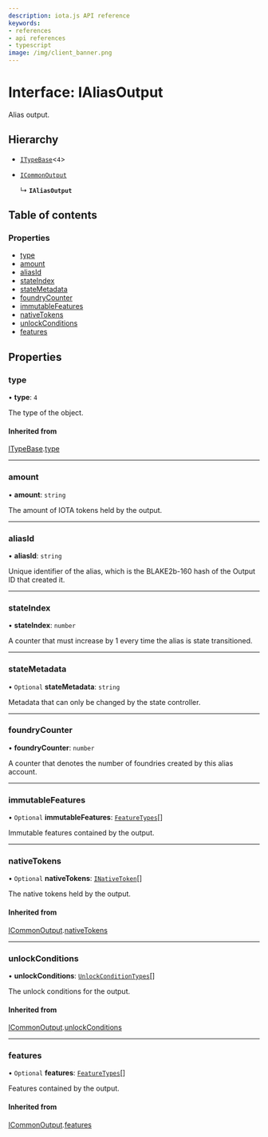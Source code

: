 ```yaml
---
description: iota.js API reference
keywords:
- references
- api references
- typescript
image: /img/client_banner.png
---
```

# Interface: IAliasOutput

Alias output.

## Hierarchy

- [`ITypeBase`](ITypeBase.md)<``4``\>

- [`ICommonOutput`](ICommonOutput.md)

  ↳ **`IAliasOutput`**

## Table of contents

### Properties

- [type](IAliasOutput.md#type)
- [amount](IAliasOutput.md#amount)
- [aliasId](IAliasOutput.md#aliasid)
- [stateIndex](IAliasOutput.md#stateindex)
- [stateMetadata](IAliasOutput.md#statemetadata)
- [foundryCounter](IAliasOutput.md#foundrycounter)
- [immutableFeatures](IAliasOutput.md#immutablefeatures)
- [nativeTokens](IAliasOutput.md#nativetokens)
- [unlockConditions](IAliasOutput.md#unlockconditions)
- [features](IAliasOutput.md#features)

## Properties

### type

• **type**: ``4``

The type of the object.

#### Inherited from

[ITypeBase](ITypeBase.md).[type](ITypeBase.md#type)

___

### amount

• **amount**: `string`

The amount of IOTA tokens held by the output.

___

### aliasId

• **aliasId**: `string`

Unique identifier of the alias, which is the BLAKE2b-160 hash of the Output ID that created it.

___

### stateIndex

• **stateIndex**: `number`

A counter that must increase by 1 every time the alias is state transitioned.

___

### stateMetadata

• `Optional` **stateMetadata**: `string`

Metadata that can only be changed by the state controller.

___

### foundryCounter

• **foundryCounter**: `number`

A counter that denotes the number of foundries created by this alias account.

___

### immutableFeatures

• `Optional` **immutableFeatures**: [`FeatureTypes`](../api_ref.md#featuretypes)[]

Immutable features contained by the output.

___

### nativeTokens

• `Optional` **nativeTokens**: [`INativeToken`](INativeToken.md)[]

The native tokens held by the output.

#### Inherited from

[ICommonOutput](ICommonOutput.md).[nativeTokens](ICommonOutput.md#nativetokens)

___

### unlockConditions

• **unlockConditions**: [`UnlockConditionTypes`](../api_ref.md#unlockconditiontypes)[]

The unlock conditions for the output.

#### Inherited from

[ICommonOutput](ICommonOutput.md).[unlockConditions](ICommonOutput.md#unlockconditions)

___

### features

• `Optional` **features**: [`FeatureTypes`](../api_ref.md#featuretypes)[]

Features contained by the output.

#### Inherited from

[ICommonOutput](ICommonOutput.md).[features](ICommonOutput.md#features)

